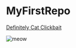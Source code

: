 # MyFirstRepo

[Definitely Cat Clickbait](https://www.markdownguide.org/cheat-sheet/)

![meow](<img src="https://p1.pxfuel.com/preview/667/127/593/cat-baby-kitten-cat-domestic-cat-baby-cat-pet-royalty-free-thumbnail.jpg" alt="Royalty-free cats photos free download | Pxfuel"/>)
